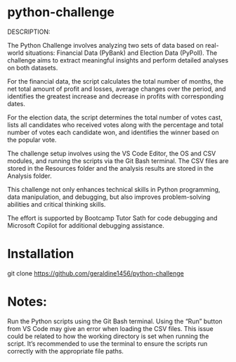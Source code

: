 # python-challenge

DESCRIPTION: 

The Python Challenge involves analyzing two sets of data based on real-world situations: Financial Data (PyBank) and Election Data (PyPoll). The challenge aims to extract meaningful insights and perform detailed analyses on both datasets.

For the financial data, the script calculates the total number of months, the net total amount of profit and losses, average changes over the period, and identifies the greatest increase and decrease in profits with corresponding dates.

For the election data, the script determines the total number of votes cast, lists all candidates who received votes along with the percentage and total number of votes each candidate won, and identifies the winner based on the popular vote.

The challenge setup involves using the VS Code Editor, the OS and CSV modules, and running the scripts via the Git Bash terminal. The CSV files are stored in the Resources folder and the analysis results are stored in the Analysis folder.

This challenge not only enhances technical skills in Python programming, data manipulation, and debugging, but also improves problem-solving abilities and critical thinking skills.

The effort is supported by Bootcamp Tutor Sath for code debugging and Microsoft Copilot for additional debugging assistance.

# Installation 
git clone https://github.com/geraldine1456/python-challenge

# Notes: 
Run the Python scripts using the Git Bash terminal. Using the “Run” button from VS Code may give an error when loading the CSV files. This issue could be related to how the working directory is set when running the script. It’s recommended to use the terminal to ensure the scripts run correctly with the appropriate file paths.